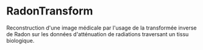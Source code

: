 # RadonTransform
Reconstruction d'une image médicale par l'usage de la transformée inverse de Radon sur les données d'atténuation de radiations traversant un tissu biologique.
